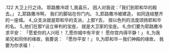 .122 
大卫上行之诗。 
耶路撒冷颂 
1_我喜乐， 
因人对我说：「我们到耶和华的殿去。」 
2_耶路撒冷啊， 
我们的脚站在你门内。 
3_耶路撒冷被建造， 
如同连结整齐的一座城。 
4_众支派就是耶和华的支派，上那Y去， 
按以色列的法度颂扬耶和华的名。 
5_他们在那Y设立审判的宝座， 
就是大卫家的宝座。 
6_你们要为耶路撒冷求平安： 
「愿爱你的人兴旺！ 
7_愿你城中有平安！ 
愿你宫内得平静！」 
8_为我弟兄和同伴的缘故，我要说： 
「愿你平安！」 
9_为耶和华－我们神殿的缘故， 
我要为你求福！ 
.